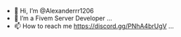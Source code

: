- 👋 Hi, I’m @Alexanderrr1206
- 👀 I’m a Fivem Server Developer ...
- 📫 How to reach me https://discord.gg/PNhA4brUgV ...

<!---
Alexanderrr1206/Alexanderrr1206 is a ✨ special ✨ repository because its `README.md` (this file) appears on your GitHub profile.
You can click the Preview link to take a look at your changes.
--->
